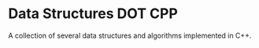 # Data Structures DOT CPP

A collection of several data structures and algorithms implemented in C++.